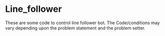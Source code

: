 # Line_follower
These are some code to control line follower bot. The Code/conditions may vary depending upon the problem statement and the problem setter. 
